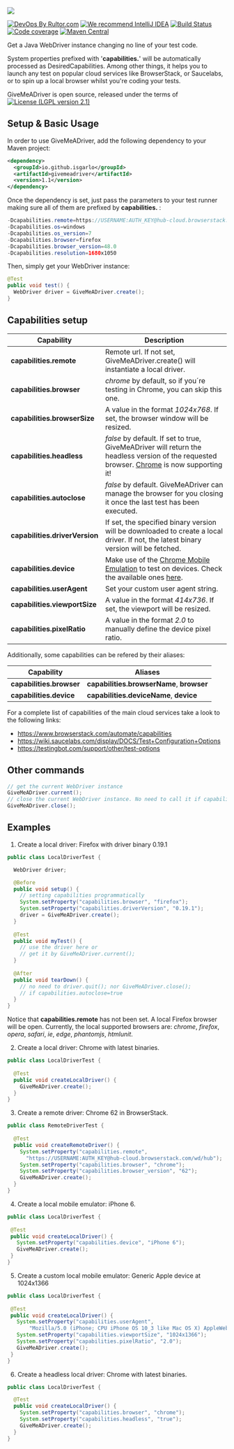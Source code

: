 <img src="https://cloud.githubusercontent.com/assets/15626602/26036362/7e36f35e-38dc-11e7-8fc9-a198bb5c7dc6.png">

[![DevOps By Rultor.com](http://www.rultor.com/b/jcabi/jcabi-aspects)](http://www.rultor.com)
[![We recommend IntelliJ IDEA](http://img.teamed.io/intellij-idea-recommend.svg)](https://www.jetbrains.com/idea/)
[![Build Status](https://travis-ci.org/isgarlo/givemeadriver.svg?branch=master)](https://travis-ci.org/isgarlo/givemeadriver)
[![Code coverage](https://codecov.io/github/isgarlo/givemeadriver/coverage.svg?branch=master)](https://codecov.io/gh/isgarlo/givemeadriver)
[![Maven Central](https://maven-badges.herokuapp.com/maven-central/io.github.isgarlo/givemeadriver/badge.svg)](https://maven-badges.herokuapp.com/maven-central/io.github.isgarlo/givemeadriver)

Get a Java WebDriver instance changing no line of your test code.

System properties prefixed with '**capabilities.**' will be automatically processed as DesiredCapabilities. Among other things, it helps you to launch any test on popular cloud services like BrowserStack, or Saucelabs, or to spin up a local browser whilst you're coding your tests.

GiveMeADriver is open source, released under the terms of [![License (LGPL version 2.1)](https://img.shields.io/badge/license-GNU%20LGPL%20version%202.1-brightgreen.svg?style=flat-square)](http://opensource.org/licenses/LGPL-2.1)

## Setup & Basic Usage

In order to use GiveMeADriver, add the following dependency to your Maven project:

```xml
<dependency>
  <groupId>io.github.isgarlo</groupId>
  <artifactId>givemeadriver</artifactId>
  <version>1.1</version>
</dependency>
```

Once the dependency is set, just pass the parameters to your test runner making sure all of them are prefixed by **capabilities.** :
```java
-Dcapabilities.remote=https://USERNAME:AUTH_KEY@hub-cloud.browserstack.com/wd/hub
-Dcapabilities.os=windows
-Dcapabilities.os_version=7
-Dcapabilities.browser=firefox
-Dcapabilities.browser_version=48.0
-Dcapabilities.resolution=1680x1050
```
Then, simply get your WebDriver instance:
```java
@Test
public void test() {
  WebDriver driver = GiveMeADriver.create();
}
```
## Capabilities setup
Capability | Description
------------ | -----------
**capabilities.remote** | Remote url. If not set, GiveMeADriver.create() will instantiate a local driver.
**capabilities.browser** | *chrome* by default, so if you´re testing in Chrome, you can skip this one.
**capabilities.browserSize** | A value in the format *1024x768*. If set, the browser window will be resized.
**capabilities.headless** | *false* by default. If set to true, GiveMeADriver will return the headless version of the requested browser. [Chrome](https://developers.google.com/web/updates/2017/04/headless-chrome) is now supporting it!
**capabilities.autoclose** | *false* by default. GiveMeADriver can manage the browser for you closing it once the last test has been executed.
**capabilities.driverVersion** | If set, the specified binary version will be downloaded to create a local driver. If not, the latest binary version will be fetched.
**capabilities.device** | Make use of the [Chrome Mobile Emulation](https://sites.google.com/a/chromium.org/chromedriver/mobile-emulation) to test on devices. Check the available ones [here](https://cs.chromium.org/chromium/src/chrome/test/chromedriver/chrome/mobile_device_list.cc).
**capabilities.userAgent** | Set your custom user agent string.
**capabilities.viewportSize** | A value in the format *414x736*. If set, the viewport will be resized.
**capabilities.pixelRatio** | A value in the format *2.0* to manually define the device pixel ratio.

Additionally, some capabilities can be refered by their aliases:

Capability | Aliases
------------ | -----------
**capabilities.browser** | **capabilities.browserName**, **browser**
**capabilities.device** | **capabilities.deviceName**, **device**

For a complete list of capabilities of the main cloud services take a look to the following links:
- https://www.browserstack.com/automate/capabilities
- https://wiki.saucelabs.com/display/DOCS/Test+Configuration+Options
- https://testingbot.com/support/other/test-options

## Other commands
 ```java
// get the current WebDriver instance
GiveMeADriver.current();
// close the current WebDriver instance. No need to call it if capabilities.autoclose=true
GiveMeADriver.close();
```

## Examples
1. Create a local driver: Firefox with driver binary 0.19.1
```java
public class LocalDriverTest {

  WebDriver driver;

  @Before
  public void setup() {
    // setting capabilities programmatically
    System.setProperty("capabilities.browser", "firefox");
    System.setProperty("capabilities.driverVersion", "0.19.1");
    driver = GiveMeADriver.create();
  }
  
  @Test
  public void myTest() {
    // use the driver here or
    // get it by GiveMeADriver.current();
  }
	
  @After
  public void tearDown() {
    // no need to driver.quit(); nor GiveMeADriver.close();
    // if capabilities.autoclose=true
  }
}
```
Notice that **capabilities.remote** has not been set. A local Firefox browser will be open.
Currently, the local supported browsers are: *chrome*, *firefox*, *opera*, *safari*, *ie*, *edge*, *phantomjs*, *htmlunit*.

2. Create a local driver: Chrome with latest binaries.
```java
public class LocalDriverTest {
	
  @Test
  public void createLocalDriver() {
    GiveMeADriver.create();
  }
}
```
3. Create a remote driver: Chrome 62 in BrowserStack.
```java
public class RemoteDriverTest {
	
  @Test
  public void createRemoteDriver() {
    System.setProperty("capabilities.remote", 
      "https://USERNAME:AUTH_KEY@hub-cloud.browserstack.com/wd/hub");
    System.setProperty("capabilities.browser", "chrome");
    System.setProperty("capabilities.browser_version", "62");
    GiveMeADriver.create();
  }
}
```
4. Create a local mobile emulator: iPhone 6.
 ```java
public class LocalDriverTest {
	
  @Test
  public void createLocalDriver() {
    System.setProperty("capabilities.device", "iPhone 6");
    GiveMeADriver.create();
  }
}
```
5. Create a custom local mobile emulator: Generic Apple device at 1024x1366
 ```java
public class LocalDriverTest {
	
  @Test
  public void createLocalDriver() {
    System.setProperty("capabilities.userAgent", 
	    "Mozilla/5.0 (iPhone; CPU iPhone OS 10_3 like Mac OS X) AppleWebKit/602.1.50 (KHTML, like Gecko) CriOS/56.0.2924.75 Mobile/14E5239e Safari/602.1");
    System.setProperty("capabilities.viewportSize", "1024x1366");
    System.setProperty("capabilities.pixelRatio", "2.0");
    GiveMeADriver.create();
  }
}
```
6. Create a headless local driver: Chrome with latest binaries.
```java
public class LocalDriverTest {

  @Test
  public void createLocalDriver() {
    System.setProperty("capabilities.browser", "chrome");
    System.setProperty("capabilities.headless", "true");
    GiveMeADriver.create();
  }
}
```
